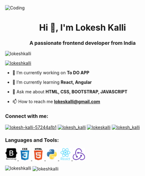 <img align="center" alt="Coding" src="https://www.aalpha.net/wp-content/uploads/2020/12/full-stack-development.gif"  />

<h1 align="center">Hi 👋, I'm Lokesh Kalli</h1>
<h3 align="center">A passionate frontend developer from India</h3>

<p align="left"> <img src="https://komarev.com/ghpvc/?username=lokeshkalli&label=Profile%20views&color=0e75b6&style=flat" alt="lokeshkalli" /> </p>

<p align="left"> <a href="https://github.com/ryo-ma/github-profile-trophy"><img src="https://github-profile-trophy.vercel.app/?username=lokeshkalli" alt="lokeshkalli" /></a> </p>

- 🔭 I’m currently working on **To DO APP**

- 🌱 I’m currently learning **React, Angular**

- 💬 Ask me about **HTML, CSS, BOOTSTRAP, JAVASCRIPT**

- 📫 How to reach me **lokeskalli@gmail.com**

<h3 align="left">Connect with me:</h3>
<p align="left">
<a href="https://linkedin.com/in/lokesh-kalli-57244a1b1" target="blank"><img align="center" src="https://raw.githubusercontent.com/rahuldkjain/github-profile-readme-generator/master/src/images/icons/Social/linked-in-alt.svg" alt="lokesh-kalli-57244a1b1" height="30" width="40" /></a>
<a href="https://instagram.com/lokesh_kalli" target="blank"><img align="center" src="https://raw.githubusercontent.com/rahuldkjain/github-profile-readme-generator/master/src/images/icons/Social/instagram.svg" alt="lokesh_kalli" height="30" width="40" /></a>
<a href="https://www.hackerrank.com/lokeskalli" target="blank"><img align="center" src="https://raw.githubusercontent.com/rahuldkjain/github-profile-readme-generator/master/src/images/icons/Social/hackerrank.svg" alt="lokeskalli" height="30" width="40" /></a>
<a href="https://auth.geeksforgeeks.org/user/lokesh_kalli" target="blank"><img align="center" src="https://raw.githubusercontent.com/rahuldkjain/github-profile-readme-generator/master/src/images/icons/Social/geeks-for-geeks.svg" alt="lokesh_kalli" height="30" width="40" /></a>
</p>

<h3 align="left">Languages and Tools:</h3>
<p align="left"> <a href="https://getbootstrap.com" target="_blank" rel="noreferrer"> <img src="https://raw.githubusercontent.com/devicons/devicon/master/icons/bootstrap/bootstrap-plain-wordmark.svg" alt="bootstrap" width="40" height="40"/> </a> <a href="https://www.w3schools.com/css/" target="_blank" rel="noreferrer"> <img src="https://raw.githubusercontent.com/devicons/devicon/master/icons/css3/css3-original-wordmark.svg" alt="css3" width="40" height="40"/> </a> <a href="https://www.w3.org/html/" target="_blank" rel="noreferrer"> <img src="https://raw.githubusercontent.com/devicons/devicon/master/icons/html5/html5-original-wordmark.svg" alt="html5" width="40" height="40"/> </a> <a href="https://www.python.org" target="_blank" rel="noreferrer"> <img src="https://raw.githubusercontent.com/devicons/devicon/master/icons/python/python-original.svg" alt="python" width="40" height="40"/> </a> <a href="https://reactjs.org/" target="_blank" rel="noreferrer"> <img src="https://raw.githubusercontent.com/devicons/devicon/master/icons/react/react-original-wordmark.svg" alt="react" width="40" height="40"/> </a> <a href="https://redux.js.org" target="_blank" rel="noreferrer"> <img src="https://raw.githubusercontent.com/devicons/devicon/master/icons/redux/redux-original.svg" alt="redux" width="40" height="40"/> </a> </p>

<p><img align="left" src="https://github-readme-stats.vercel.app/api/top-langs?username=lokeshkalli&show_icons=true&locale=en&layout=compact" alt="lokeshkalli" /></p>

<p>&nbsp;<img align="center" src="https://github-readme-stats.vercel.app/api?username=lokeshkalli&show_icons=true&locale=en" alt="lokeshkalli" /></p>
